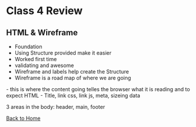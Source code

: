 # Class 4 Review
##  HTML & Wireframe

- Foundation
- Using Structure provided make it easier
- Worked first time
- validating and awesome
- Wireframe and labels help create the Structure
- Wireframe is a road map of where we are going

<body> - this is where the content going
<!DOCTYPE html> telles the browser what it is reading and to expect HTML
<head> - Title, link css, link js, meta, sizeing data

3 areas in the body: header, main, footer

[Back to Home](https://andrewliming.github.io/reading-notes/)